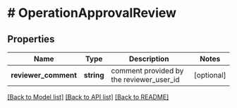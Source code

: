 # # OperationApprovalReview

## Properties

Name | Type | Description | Notes
------------ | ------------- | ------------- | -------------
**reviewer_comment** | **string** | comment provided by the reviewer_user_id | [optional]

[[Back to Model list]](../../README.md#models) [[Back to API list]](../../README.md#endpoints) [[Back to README]](../../README.md)
